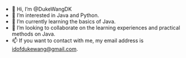 - 👋 Hi, I’m @DukeWangDK
- 👀 I’m interested in Java and Python.
- 🌱 I’m currently learning the basics of Java.
- 💞️ I’m looking to collaborate on the learning experiences and practical methods on Java.
- 📫 If you want to contact with me, my email address is idofdukewang@gmail.com.

<!---
DukeWangDK/DukeWangDK is a ✨ special ✨ repository because its `README.md` (this file) appears on your GitHub profile.
You can click the Preview link to take a look at your changes.
--->
